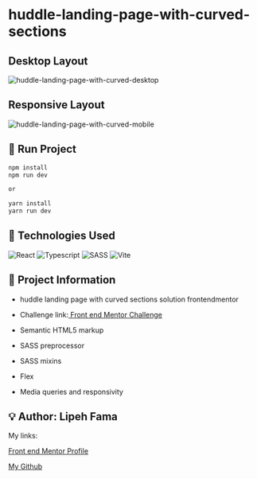 # huddle-landing-page-with-curved-sections

## Desktop Layout
![huddle-landing-page-with-curved-desktop](https://user-images.githubusercontent.com/91050670/209904241-af203fa8-8abf-4628-9d9f-80918457c50f.png)

## Responsive Layout
![huddle-landing-page-with-curved-mobile](https://user-images.githubusercontent.com/91050670/209904256-4bee61b5-9740-4eee-881d-a1e8a2fcf952.png)

## :rocket: Run Project

```bash
npm install
npm run dev

or

yarn install
yarn run dev
```

## :wrench: Technologies Used
![React](https://img.shields.io/badge/react-%2320232a.svg?style=for-the-badge&logo=react&logoColor=%2361DAFB)
![Typescript](https://img.shields.io/badge/TypeScript-007ACC?style=for-the-badge&logo=typescript&logoColor=white)
![SASS](https://img.shields.io/badge/SASS-hotpink.svg?style=for-the-badge&logo=SASS&logoColor=white)
![Vite](https://img.shields.io/badge/vite-%23646CFF.svg?style=for-the-badge&logo=vite&logoColor=white)


## :book: Project Information
- huddle landing page with curved sections solution frontendmentor

- <p>Challenge link:<a href="https://www.frontendmentor.io/challenges/huddle-landing-page-with-curved-sections-5ca5ecd01e82137ec91a50f2"> Front end Mentor Challenge</a></p>

- Semantic HTML5 markup

- SASS preprocessor 

- SASS mixins

- Flex

- Media queries and responsivity


## :bulb: Author: Lipeh Fama
   My links:
   <p><a href="https://www.frontendmentor.io/profile/FelipeFama">Front end Mentor Profile</a></p>
   <p><a href="https://github.com/FelipeFama">My Github</a></p>

